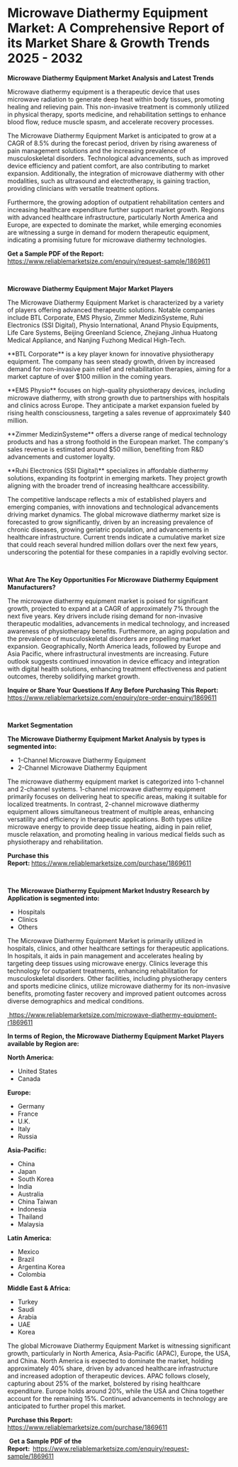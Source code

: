 <p><h1>Microwave Diathermy Equipment Market: A Comprehensive Report of its Market Share & Growth Trends 2025 - 2032</h1></p><p><strong>Microwave Diathermy Equipment Market Analysis and Latest Trends</strong></p>
<p><p>Microwave diathermy equipment is a therapeutic device that uses microwave radiation to generate deep heat within body tissues, promoting healing and relieving pain. This non-invasive treatment is commonly utilized in physical therapy, sports medicine, and rehabilitation settings to enhance blood flow, reduce muscle spasm, and accelerate recovery processes.</p><p>The Microwave Diathermy Equipment Market is anticipated to grow at a CAGR of 8.5% during the forecast period, driven by rising awareness of pain management solutions and the increasing prevalence of musculoskeletal disorders. Technological advancements, such as improved device efficiency and patient comfort, are also contributing to market expansion. Additionally, the integration of microwave diathermy with other modalities, such as ultrasound and electrotherapy, is gaining traction, providing clinicians with versatile treatment options.</p><p>Furthermore, the growing adoption of outpatient rehabilitation centers and increasing healthcare expenditure further support market growth. Regions with advanced healthcare infrastructure, particularly North America and Europe, are expected to dominate the market, while emerging economies are witnessing a surge in demand for modern therapeutic equipment, indicating a promising future for microwave diathermy technologies.</p></p>
<p><strong>Get a Sample PDF of the Report:&nbsp;</strong> <a href="https://www.reliablemarketsize.com/enquiry/request-sample/1869611?utm_campaign=3021&utm_medium=2&utm_source=Github&utm_content=ia&utm_term=14042025&utm_id=microwave-diathermy-equipment">https://www.reliablemarketsize.com/enquiry/request-sample/1869611</a></p>
<p>&nbsp;</p>
<p><strong>Microwave Diathermy Equipment Major Market Players</strong></p>
<p><p>The Microwave Diathermy Equipment Market is characterized by a variety of players offering advanced therapeutic solutions. Notable companies include BTL Corporate, EMS Physio, Zimmer MedizinSysteme, Ruhi Electronics (SSI Digital), Physio International, Anand Physio Equipments, Life Care Systems, Beijing Greenland Science, Zhejiang Jinhua Huatong Medical Appliance, and Nanjing Fuzhong Medical High-Tech. </p><p>**BTL Corporate** is a key player known for innovative physiotherapy equipment. The company has seen steady growth, driven by increased demand for non-invasive pain relief and rehabilitation therapies, aiming for a market capture of over $100 million in the coming years.</p><p>**EMS Physio** focuses on high-quality physiotherapy devices, including microwave diathermy, with strong growth due to partnerships with hospitals and clinics across Europe. They anticipate a market expansion fueled by rising health consciousness, targeting a sales revenue of approximately $40 million.</p><p>**Zimmer MedizinSysteme** offers a diverse range of medical technology products and has a strong foothold in the European market. The company's sales revenue is estimated around $50 million, benefiting from R&D advancements and customer loyalty.</p><p>**Ruhi Electronics (SSI Digital)** specializes in affordable diathermy solutions, expanding its footprint in emerging markets. They project growth aligning with the broader trend of increasing healthcare accessibility.</p><p>The competitive landscape reflects a mix of established players and emerging companies, with innovations and technological advancements driving market dynamics. The global microwave diathermy market size is forecasted to grow significantly, driven by an increasing prevalence of chronic diseases, growing geriatric population, and advancements in healthcare infrastructure. Current trends indicate a cumulative market size that could reach several hundred million dollars over the next few years, underscoring the potential for these companies in a rapidly evolving sector.</p></p>
<p>&nbsp;</p>
<p><strong>What Are The Key Opportunities For Microwave Diathermy Equipment Manufacturers?</strong></p>
<p><p>The microwave diathermy equipment market is poised for significant growth, projected to expand at a CAGR of approximately 7% through the next five years. Key drivers include rising demand for non-invasive therapeutic modalities, advancements in medical technology, and increased awareness of physiotherapy benefits. Furthermore, an aging population and the prevalence of musculoskeletal disorders are propelling market expansion. Geographically, North America leads, followed by Europe and Asia Pacific, where infrastructural investments are increasing. Future outlook suggests continued innovation in device efficacy and integration with digital health solutions, enhancing treatment effectiveness and patient outcomes, thereby solidifying market growth.</p></p>
<p><strong>Inquire or Share Your Questions If Any Before Purchasing This Report:</strong> <a href="https://www.reliablemarketsize.com/enquiry/pre-order-enquiry/1869611?utm_campaign=3021&utm_medium=2&utm_source=Github&utm_content=ia&utm_term=14042025&utm_id=microwave-diathermy-equipment">https://www.reliablemarketsize.com/enquiry/pre-order-enquiry/1869611</a></p>
<p>&nbsp;</p>
<p><strong>Market Segmentation</strong></p>
<p><strong>The Microwave Diathermy Equipment Market Analysis by types is segmented into:</strong></p>
<p><ul><li>1-Channel Microwave Diathermy Equipment</li><li>2-Channel Microwave Diathermy Equipment</li></ul></p>
<p><p>The microwave diathermy equipment market is categorized into 1-channel and 2-channel systems. 1-channel microwave diathermy equipment primarily focuses on delivering heat to specific areas, making it suitable for localized treatments. In contrast, 2-channel microwave diathermy equipment allows simultaneous treatment of multiple areas, enhancing versatility and efficiency in therapeutic applications. Both types utilize microwave energy to provide deep tissue heating, aiding in pain relief, muscle relaxation, and promoting healing in various medical fields such as physiotherapy and rehabilitation.</p></p>
<p><strong>Purchase this Report:&nbsp;</strong><a href="https://www.reliablemarketsize.com/purchase/1869611?utm_campaign=3021&utm_medium=2&utm_source=Github&utm_content=ia&utm_term=14042025&utm_id=microwave-diathermy-equipment">https://www.reliablemarketsize.com/purchase/1869611</a></p>
<p>&nbsp;</p>
<p><strong>The Microwave Diathermy Equipment Market Industry Research by Application is segmented into:</strong></p>
<p><ul><li>Hospitals</li><li>Clinics</li><li>Others</li></ul></p>
<p><p>The Microwave Diathermy Equipment Market is primarily utilized in hospitals, clinics, and other healthcare settings for therapeutic applications. In hospitals, it aids in pain management and accelerates healing by targeting deep tissues using microwave energy. Clinics leverage this technology for outpatient treatments, enhancing rehabilitation for musculoskeletal disorders. Other facilities, including physiotherapy centers and sports medicine clinics, utilize microwave diathermy for its non-invasive benefits, promoting faster recovery and improved patient outcomes across diverse demographics and medical conditions.</p></p>
<p><a href="https://www.reliablemarketsize.com/microwave-diathermy-equipment-r1869611?utm_campaign=3021&utm_medium=2&utm_source=Github&utm_content=ia&utm_term=14042025&utm_id=microwave-diathermy-equipment">&nbsp;https://www.reliablemarketsize.com/microwave-diathermy-equipment-r1869611</a></p>
<p><strong>In terms of Region, the Microwave Diathermy Equipment Market Players available by Region are:</strong></p>
<p>
    <p> <strong> North America: </strong>
        <ul>
            <li>United States</li>
            <li>Canada</li>
        </ul>
        </p> 
    <p> <strong> Europe: </strong>
        <ul>
            <li>Germany</li>
            <li>France</li>
            <li>U.K.</li>
            <li>Italy</li>
            <li>Russia</li>
        </ul>
        </p> 
    <p> <strong> Asia-Pacific: </strong>
        <ul>
            <li>China</li>
            <li>Japan</li>
            <li>South Korea</li>
            <li>India</li>
            <li>Australia</li>
            <li>China Taiwan</li>
            <li>Indonesia</li>
            <li>Thailand</li>
            <li>Malaysia</li>
        </ul>
        </p> 
    <p> <strong> Latin America: </strong>
        <ul>
            <li>Mexico</li>
            <li>Brazil</li>
            <li>Argentina Korea</li>
            <li>Colombia</li>
        </ul>
        </p> 
    <p> <strong> Middle East & Africa: </strong>
        <ul>
            <li>Turkey</li>
            <li>Saudi</li>
            <li>Arabia</li>
            <li>UAE</li>
            <li>Korea</li>
        </ul>
    </p>
    </p>
<p><p>The global Microwave Diathermy Equipment Market is witnessing significant growth, particularly in North America, Asia-Pacific (APAC), Europe, the USA, and China. North America is expected to dominate the market, holding approximately 40% share, driven by advanced healthcare infrastructure and increased adoption of therapeutic devices. APAC follows closely, capturing about 25% of the market, bolstered by rising healthcare expenditure. Europe holds around 20%, while the USA and China together account for the remaining 15%. Continued advancements in technology are anticipated to further propel this market.</p></p>
<p><strong>Purchase this Report: </strong><a href="https://www.reliablemarketsize.com/purchase/1869611?utm_campaign=3021&utm_medium=2&utm_source=Github&utm_content=ia&utm_term=14042025&utm_id=microwave-diathermy-equipment">https://www.reliablemarketsize.com/purchase/1869611</a></p>
<p>&nbsp;<strong>Get a Sample PDF of the Report:&nbsp;&nbsp;</strong><a href="https://www.reliablemarketsize.com/enquiry/request-sample/1869611?utm_campaign=3021&utm_medium=2&utm_source=Github&utm_content=ia&utm_term=14042025&utm_id=microwave-diathermy-equipment">https://www.reliablemarketsize.com/enquiry/request-sample/1869611</a></p>
<p><strong></strong></p>
<p><p></p><p></p><p></p></p>